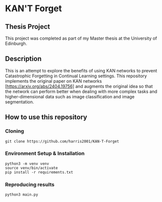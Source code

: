# KAN'T Forget

## Thesis Project
This project was completed as part of my Master thesis at the University of Edinburgh.

## Description
This is an attempt to explore the benefits of using KAN networks to prevent Catastrophic Forgetting in Continual Learning settings. This repository implements the original paper on KAN networks [https://arxiv.org/abs/2404.19756] and augments the original idea so that the network can perform better when dealing with more complex tasks and higher-dimensional data such as image classification and image segmentation.
## How to use this repository
### Cloning
```
git clone https://github.com/harris2001/KAN-T-Forget
```
### Environment Setup & Installation
```
python3 -m venv venv
source venv/bin/activate
pip install -r requirements.txt 
```
### Reproducing results
```
python3 main.py
```
